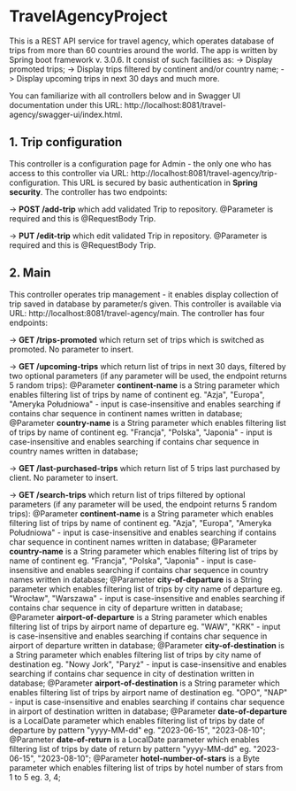 # TravelAgencyProject

This is a REST API service for travel agency, which operates database of trips from more than 60 countries around the world.
The app is written by Spring boot framework v. 3.0.6. It consist of such facilities as:
-> Display promoted trips;
-> Display trips filtered by continent and/or country name;
-> Display upcoming trips in next 30 days and much more.

You can familiarize with all controllers below and in Swagger UI documentation under this URL: http://localhost:8081/travel-agency/swagger-ui/index.html.

## 1. Trip configuration

This controller is a configuration page for Admin - the only one who has access to this controller via URL: http://localhost:8081/travel-agency/trip-configuration.
This URL is secured by basic authentication in **Spring security**. The controller has two endpoints:

-> **POST /add-trip** which add validated Trip to repository.
@Parameter is required and this is @RequestBody Trip.

-> **PUT /edit-trip** which edit validated Trip in repository.
@Parameter is required and this is @RequestBody Trip.

## 2. Main
This controller operates trip management - it enables display collection of trip saved in database by parameter/s given.
This controller is available via URL: http://localhost:8081/travel-agency/main. The controller has four endpoints:

-> **GET /trips-promoted** which return set of trips which is switched as promoted. No parameter to insert.

-> **GET /upcoming-trips** which return list of trips in next 30 days, filtered by two optional parameters (if any parameter will be used, the endpoint returns 5 random trips):
  @Parameter **continent-name** is a String parameter which enables filtering list of trips by name of continent eg. "Azja", "Europa", "Ameryka Południowa" - input is case-insensitive and enables searching if contains char sequence in continent names written in database;
  @Parameter **country-name** is a String parameter which enables filtering list of trips by name of continent eg. "Francja", "Polska", "Japonia" - input is case-insensitive and enables searching if contains char sequence in country names written in database;
  
 -> **GET /last-purchased-trips** which return list of 5 trips last purchased by client. No parameter to insert.
 
 -> **GET /search-trips** which return list of trips filtered by optional parameters (if any parameter will be used, the endpoint returns 5 random trips):
 @Parameter **continent-name** is a String parameter which enables filtering list of trips by name of continent eg. "Azja", "Europa", "Ameryka Południowa" - input is case-insensitive and enables searching if contains char sequence in continent names written in database;
 @Parameter **country-name** is a String parameter which enables filtering list of trips by name of continent eg. "Francja", "Polska", "Japonia" - input is case-insensitive and enables searching if contains char sequence in country names written in database;
 @Parameter **city-of-departure** is a String parameter which enables filtering list of trips by city name of departure eg. "Wrocław", "Warszawa" - input is case-insensitive and enables searching if contains char sequence in city of departure written in database;
 @Parameter **airport-of-departure** is a String parameter which enables filtering list of trips by airport name of departure eg. "WAW", "KRK" - input is case-insensitive and enables searching if contains char sequence in airport of departure written in database;
 @Parameter **city-of-destination** is a String parameter which enables filtering list of trips by city name of destination eg. "Nowy Jork", "Paryż" - input is case-insensitive and enables searching if contains char sequence in city of destination written in database;
 @Parameter **airport-of-destination** is a String parameter which enables filtering list of trips by airport name of destination eg. "OPO", "NAP" - input is case-insensitive and enables searching if contains char sequence in airport of destination written in database;
 @Parameter **date-of-departure** is a LocalDate parameter which enables filtering list of trips by date of departure by pattern "yyyy-MM-dd" eg. "2023-06-15", "2023-08-10";
 @Parameter **date-of-return** is a LocalDate parameter which enables filtering list of trips by date of return by pattern "yyyy-MM-dd" eg. "2023-06-15", "2023-08-10";
 @Parameter **hotel-number-of-stars** is a Byte parameter which enables filtering list of trips by hotel number of stars from 1 to 5 eg. 3, 4;
